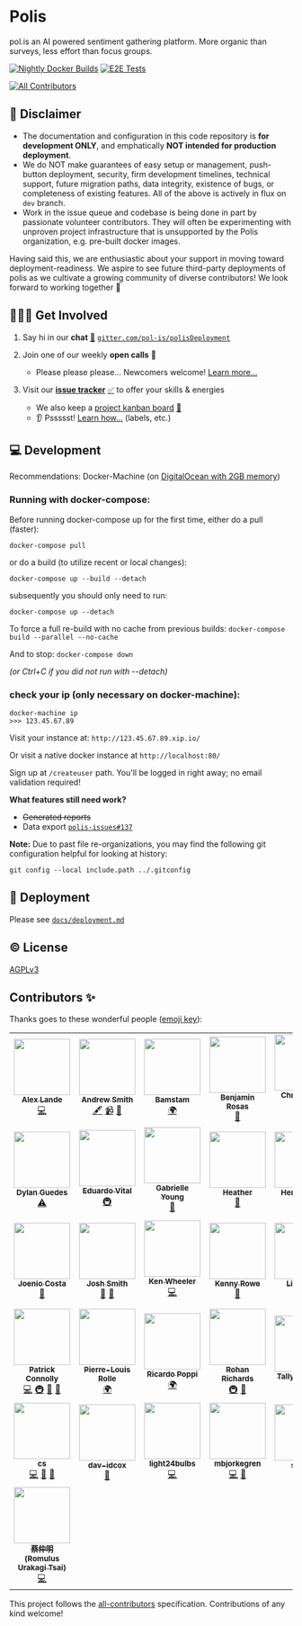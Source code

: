 # Polis
pol.is an AI powered sentiment gathering platform. More organic than surveys, less effort than focus groups.

<!-- Changes to badge text in URLs below, require changes to "name" value in .github/workflows/*.yml -->
[![Nightly Docker Builds](https://github.com/pol-is/polisServer/workflows/Nightly%20Docker%20Builds/badge.svg)][nightlies]
[![E2E Tests](https://github.com/pol-is/polisServer/workflows/E2E%20Tests/badge.svg)][e2e-tests]
<!-- ALL-CONTRIBUTORS-BADGE:START - Do not remove or modify this section -->
[![All Contributors](https://img.shields.io/badge/all_contributors-36-orange.svg?style=flat-square)](#contributors-)
<!-- ALL-CONTRIBUTORS-BADGE:END -->

   [nightlies]: https://hub.docker.com/u/polisdemo
   [e2e-tests]: https://github.com/pol-is/polisServer/actions?query=workflow%3A%22E2E+Tests%22

## :construction: Disclaimer

- The documentation and configuration in this code repository is **for development ONLY**,
and emphatically **NOT intended for production deployment**.
- We do NOT make guarantees of easy setup or management, push-button deployment, security,
firm development timelines, technical support, future migration paths, data integrity,
existence of bugs, or completeness of existing features.
All of the above is actively in flux on `dev` branch.
- Work in the issue queue and codebase is being done in part by passionate volunteer contributors.
They will often be experimenting with unproven project infrastructure that is unsupported by the Polis organization,
e.g. pre-built docker images.

Having said this, we are enthusiastic about your support in moving toward deployment-readiness.
We aspire to see future third-party deployments of polis as we cultivate a growing community of diverse contributors!
We look forward to working together :tada:

## 🙋🏾‍♀️ Get Involved

1. Say hi in our **chat** [:speech_balloon:][chat] [`gitter.com/pol-is/polisDeployment`][chat]
2. Join one of our weekly **open calls** :microphone:
    - Please please please... Newcomers welcome! [Learn more...][calls-about]
3. Visit our [**issue tracker**][issues] [:white_check_mark:][issues] to offer your skills & energies
    - We also keep a [project kanban board][board] [:checkered_flag:][board]
    - :ear: Pssssst! [Learn how...][contributing] (labels, etc.)

   [chat]: https://gitter.im/pol-is/polisDeployment
   [calls-about]: /CONTRIBUTING.md#telephone_receiver-open-calls
   [issues]: https://github.com/pol-is/polisServer/issues
   [board]: https://github.com/orgs/pol-is/projects/1
   [contributing]: /CONTRIBUTING.md#how-we-work

## 💻 Development

Recommendations: Docker-Machine (on [DigitalOcean with 2GB memory][do-tut])

   [do-tut]: https://www.digitalocean.com/community/tutorials/how-to-provision-and-manage-remote-docker-hosts-with-docker-machine-on-ubuntu-16-04


### Running with docker-compose:

Before running docker-compose up for the first time,
either do a pull (faster):

`docker-compose pull`

or do a build (to utilize recent or local changes):

`docker-compose up --build --detach`

subsequently you should only need to run:

`docker-compose up --detach`

To force a full re-build with no cache from previous builds:
`docker-compose build --parallel --no-cache`

And to stop:
`docker-compose down`

_(or Ctrl+C if you did not run with --detach)_

### check your ip (only necessary on docker-machine):
```
docker-machine ip
>>> 123.45.67.89
```

Visit your instance at: `http://123.45.67.89.xip.io/`

Or visit a native docker instance at `http://localhost:80/`

Sign up at `/createuser` path. You'll be logged in right away; no email validation required!

**What features still need work?**
- ~~Generated reports~~
- Data export [`polis-issues#137`](https://github.com/pol-is/polis-issues/issues/137)

**Note:** Due to past file re-organizations, you may find the following git configuration helpful for looking at history:

```
git config --local include.path ../.gitconfig
```

## 🚀 Deployment

Please see [`docs/deployment.md`](/docs/deployment.md)

## ©️  License

[AGPLv3](/LICENSE)

## Contributors ✨

Thanks goes to these wonderful people ([emoji key](https://allcontributors.org/docs/en/emoji-key)):

<!-- ALL-CONTRIBUTORS-LIST:START - Do not remove or modify this section -->
<!-- prettier-ignore-start -->
<!-- markdownlint-disable -->
<table>
  <tr>
    <td align="center"><a href="http://alexlande.com/"><img src="https://avatars0.githubusercontent.com/u/808159?v=4" width="100px;" alt=""/><br /><sub><b>Alex Lande</b></sub></a><br /><a href="https://github.com/pol-is/polisServer/commits?author=alexlande" title="Code">💻</a></td>
    <td align="center"><a href="http://pol.is"><img src="https://avatars3.githubusercontent.com/u/8118319?v=4" width="100px;" alt=""/><br /><sub><b>Andrew Smith</b></sub></a><br /><a href="#content-ajsmitha7" title="Content">🖋</a> <a href="#video-ajsmitha7" title="Videos">📹</a> <a href="https://github.com/pol-is/polisServer/issues?q=author%3Aajsmitha7" title="Bug reports">🐛</a></td>
    <td align="center"><a href="https://github.com/bamstam"><img src="https://avatars3.githubusercontent.com/u/9203888?v=4" width="100px;" alt=""/><br /><sub><b>Bamstam</b></sub></a><br /><a href="#translation-bamstam" title="Translation">🌍</a></td>
    <td align="center"><a href="https://sudo-science.com"><img src="https://avatars0.githubusercontent.com/u/35609?v=4" width="100px;" alt=""/><br /><sub><b>Benjamin Rosas</b></sub></a><br /><a href="https://github.com/pol-is/polisServer/pulls?q=is%3Apr+reviewed-by%3AballPointPenguin" title="Reviewed Pull Requests">👀</a></td>
    <td align="center"><a href="http://www.metasoarous.com"><img src="https://avatars3.githubusercontent.com/u/88556?v=4" width="100px;" alt=""/><br /><sub><b>Christopher Small</b></sub></a><br /><a href="https://github.com/pol-is/polisServer/commits?author=metasoarous" title="Code">💻</a></td>
    <td align="center"><a href="https://pol.is"><img src="https://avatars3.githubusercontent.com/u/1770265?v=4" width="100px;" alt=""/><br /><sub><b>Colin Megill</b></sub></a><br /><a href="https://github.com/pol-is/polisServer/commits?author=colinmegill" title="Code">💻</a> <a href="#fundingFinding-colinmegill" title="Funding Finding">🔍</a> <a href="#talk-colinmegill" title="Talks">📢</a> <a href="#business-colinmegill" title="Business development">💼</a></td>
    <td align="center"><a href="https://github.com/drewhart"><img src="https://avatars0.githubusercontent.com/u/6105510?v=4" width="100px;" alt=""/><br /><sub><b>Drew Hart</b></sub></a><br /><a href="#translation-drewhart" title="Translation">🌍</a></td>
  </tr>
  <tr>
    <td align="center"><a href="https://www.ime.usp.br/~dguedes/"><img src="https://avatars3.githubusercontent.com/u/7079397?v=4" width="100px;" alt=""/><br /><sub><b>Dylan Guedes</b></sub></a><br /><a href="https://github.com/pol-is/polisServer/commits?author=DylanGuedes" title="Tests">⚠️</a></td>
    <td align="center"><a href="https://linktr.ee/vital.edu"><img src="https://avatars0.githubusercontent.com/u/5282301?v=4" width="100px;" alt=""/><br /><sub><b>Eduardo Vital</b></sub></a><br /><a href="#infra-vital-edu" title="Infrastructure (Hosting, Build-Tools, etc)">🚇</a></td>
    <td align="center"><a href="https://github.com/fractalcactus"><img src="https://avatars2.githubusercontent.com/u/8527715?v=4" width="100px;" alt=""/><br /><sub><b>Gabrielle Young</b></sub></a><br /><a href="https://github.com/pol-is/polisServer/commits?author=fractalcactus" title="Documentation">📖</a></td>
    <td align="center"><a href="http://TBD"><img src="https://avatars2.githubusercontent.com/u/416681?v=4" width="100px;" alt=""/><br /><sub><b>Heather</b></sub></a><br /><a href="https://github.com/pol-is/polisServer/commits?author=heatherm" title="Documentation">📖</a></td>
    <td align="center"><a href="https://herman-wu.github.io/blogs/"><img src="https://avatars3.githubusercontent.com/u/10748637?v=4" width="100px;" alt=""/><br /><sub><b>Herman Wu </b></sub></a><br /><a href="https://github.com/pol-is/polisServer/issues?q=author%3AHerman-Wu" title="Bug reports">🐛</a></td>
    <td align="center"><a href="https://triumphtech.io"><img src="https://avatars1.githubusercontent.com/u/9715064?v=4" width="100px;" alt=""/><br /><sub><b>James Barlow</b></sub></a><br /><a href="https://github.com/pol-is/polisServer/issues?q=author%3AJdesk" title="Bug reports">🐛</a></td>
    <td align="center"><a href="https://github.com/joel-zilliqa"><img src="https://avatars0.githubusercontent.com/u/56012934?v=4" width="100px;" alt=""/><br /><sub><b>Joel Lim</b></sub></a><br /><a href="https://github.com/pol-is/polisServer/issues?q=author%3Ajoel-zilliqa" title="Bug reports">🐛</a></td>
  </tr>
  <tr>
    <td align="center"><a href="http://joenio.me"><img src="https://avatars0.githubusercontent.com/u/44172?v=4" width="100px;" alt=""/><br /><sub><b>Joenio Costa</b></sub></a><br /><a href="https://github.com/pol-is/polisServer/commits?author=joenio" title="Documentation">📖</a></td>
    <td align="center"><a href="https://github.com/joshsmith2"><img src="https://avatars3.githubusercontent.com/u/3437989?v=4" width="100px;" alt=""/><br /><sub><b>Josh Smith</b></sub></a><br /><a href="https://github.com/pol-is/polisServer/commits?author=joshsmith2" title="Documentation">📖</a> <a href="https://github.com/pol-is/polisServer/issues?q=author%3Ajoshsmith2" title="Bug reports">🐛</a></td>
    <td align="center"><a href="http://kenwheeler.github.io"><img src="https://avatars2.githubusercontent.com/u/286616?v=4" width="100px;" alt=""/><br /><sub><b>Ken Wheeler</b></sub></a><br /><a href="https://github.com/pol-is/polisServer/commits?author=kenwheeler" title="Code">💻</a></td>
    <td align="center"><a href="http://onchain.consulting"><img src="https://avatars3.githubusercontent.com/u/6291612?v=4" width="100px;" alt=""/><br /><sub><b>Kenny Rowe</b></sub></a><br /><a href="https://github.com/pol-is/polisServer/issues?q=author%3Akennyrowe" title="Bug reports">🐛</a></td>
    <td align="center"><a href="https://github.com/ebarry"><img src="https://avatars1.githubusercontent.com/u/161439?v=4" width="100px;" alt=""/><br /><sub><b>Liz Barry</b></sub></a><br /><a href="#talk-ebarry" title="Talks">📢</a> <a href="#blog-ebarry" title="Blogposts">📝</a></td>
    <td align="center"><a href="https://linkedin.com/in/uzzal2k5"><img src="https://avatars0.githubusercontent.com/u/5254162?v=4" width="100px;" alt=""/><br /><sub><b>Md Shafiqul Islam</b></sub></a><br /><a href="#infra-uzzal2k5" title="Infrastructure (Hosting, Build-Tools, etc)">🚇</a> <a href="#question-uzzal2k5" title="Answering Questions">💬</a></td>
    <td align="center"><a href="http://openconcept.ca"><img src="https://avatars0.githubusercontent.com/u/116832?v=4" width="100px;" alt=""/><br /><sub><b>Mike Gifford</b></sub></a><br /><a href="#a11y-mgifford" title="Accessibility">️️️️♿️</a></td>
  </tr>
  <tr>
    <td align="center"><a href="http://nodescription.net"><img src="https://avatars2.githubusercontent.com/u/305339?v=4" width="100px;" alt=""/><br /><sub><b>Patrick Connolly</b></sub></a><br /><a href="https://github.com/pol-is/polisServer/commits?author=patcon" title="Code">💻</a> <a href="#infra-patcon" title="Infrastructure (Hosting, Build-Tools, etc)">🚇</a> <a href="#talk-patcon" title="Talks">📢</a> <a href="https://github.com/pol-is/polisServer/pulls?q=is%3Apr+reviewed-by%3Apatcon" title="Reviewed Pull Requests">👀</a></td>
    <td align="center"><a href="http://www.societenumerique.gouv.fr"><img src="https://avatars3.githubusercontent.com/u/12126587?v=4" width="100px;" alt=""/><br /><sub><b>Pierre-Louis Rolle</b></sub></a><br /><a href="#translation-PLrolle" title="Translation">🌍</a></td>
    <td align="center"><a href="https://github.com/ricardopoppi"><img src="https://avatars3.githubusercontent.com/u/1162183?v=4" width="100px;" alt=""/><br /><sub><b>Ricardo Poppi</b></sub></a><br /><a href="#translation-ricardopoppi" title="Translation">🌍</a></td>
    <td align="center"><a href="https://github.com/rohanrichards"><img src="https://avatars2.githubusercontent.com/u/16222002?v=4" width="100px;" alt=""/><br /><sub><b>Rohan Richards</b></sub></a><br /><a href="#infra-rohanrichards" title="Infrastructure (Hosting, Build-Tools, etc)">🚇</a> <a href="https://github.com/pol-is/polisServer/issues?q=author%3Arohanrichards" title="Bug reports">🐛</a></td>
    <td align="center"><a href="https://github.com/tallysmartins"><img src="https://avatars3.githubusercontent.com/u/3032943?v=4" width="100px;" alt=""/><br /><sub><b>Tallys Martins</b></sub></a><br /><a href="https://github.com/pol-is/polisServer/issues?q=author%3Atallysmartins" title="Bug reports">🐛</a></td>
    <td align="center"><a href="https://github.com/huulbaek"><img src="https://avatars0.githubusercontent.com/u/1862741?v=4" width="100px;" alt=""/><br /><sub><b>Thomas Huulbæk</b></sub></a><br /><a href="#translation-huulbaek" title="Translation">🌍</a></td>
    <td align="center"><a href="https://github.com/crkrenn"><img src="https://avatars2.githubusercontent.com/u/6069975?v=4" width="100px;" alt=""/><br /><sub><b>crkrenn</b></sub></a><br /><a href="https://github.com/pol-is/polisServer/pulls?q=is%3Apr+reviewed-by%3Acrkrenn" title="Reviewed Pull Requests">👀</a></td>
  </tr>
  <tr>
    <td align="center"><a href="https://github.com/misscs"><img src="https://avatars1.githubusercontent.com/u/51812?v=4" width="100px;" alt=""/><br /><sub><b>cs</b></sub></a><br /><a href="https://github.com/pol-is/polisServer/commits?author=misscs" title="Code">💻</a> <a href="https://github.com/pol-is/polisServer/commits?author=misscs" title="Documentation">📖</a> <a href="#design-misscs" title="Design">🎨</a></td>
    <td align="center"><a href="https://github.com/dav-idcox"><img src="https://avatars1.githubusercontent.com/u/10424822?v=4" width="100px;" alt=""/><br /><sub><b>dav-idcox</b></sub></a><br /><a href="https://github.com/pol-is/polisServer/commits?author=dav-idcox" title="Documentation">📖</a></td>
    <td align="center"><a href="http://deepwinterdevelopment.com"><img src="https://avatars2.githubusercontent.com/u/581906?v=4" width="100px;" alt=""/><br /><sub><b>light24bulbs</b></sub></a><br /><a href="https://github.com/pol-is/polisServer/commits?author=light24bulbs" title="Code">💻</a></td>
    <td align="center"><a href="https://github.com/mbjorkegren"><img src="https://avatars3.githubusercontent.com/u/2016166?v=4" width="100px;" alt=""/><br /><sub><b>mbjorkegren</b></sub></a><br /><a href="https://github.com/pol-is/polisServer/commits?author=mbjorkegren" title="Code">💻</a> <a href="#question-mbjorkegren" title="Answering Questions">💬</a></td>
    <td align="center"><a href="https://github.com/sk44p"><img src="https://avatars1.githubusercontent.com/u/36816860?v=4" width="100px;" alt=""/><br /><sub><b>sk44p</b></sub></a><br /><a href="https://github.com/pol-is/polisServer/issues?q=author%3Ask44p" title="Bug reports">🐛</a></td>
    <td align="center"><a href="http://virgile-dev.github.io"><img src="https://avatars0.githubusercontent.com/u/11473995?v=4" width="100px;" alt=""/><br /><sub><b>virgile-dev</b></sub></a><br /><a href="#translation-virgile-dev" title="Translation">🌍</a> <a href="https://github.com/pol-is/polisServer/issues?q=author%3Avirgile-dev" title="Bug reports">🐛</a></td>
    <td align="center"><a href="http://www.linkedin.com/in/tangaudrey"><img src="https://avatars1.githubusercontent.com/u/20723?v=4" width="100px;" alt=""/><br /><sub><b>唐鳳</b></sub></a><br /><a href="https://github.com/pol-is/polisServer/issues?q=author%3Aaudreyt" title="Bug reports">🐛</a> <a href="#blog-audreyt" title="Blogposts">📝</a> <a href="https://github.com/pol-is/polisServer/commits?author=audreyt" title="Code">💻</a></td>
  </tr>
  <tr>
    <td align="center"><a href="http://sais.tw/"><img src="https://avatars3.githubusercontent.com/u/2368060?v=4" width="100px;" alt=""/><br /><sub><b>蔡仲明 (Romulus Urakagi Tsai)</b></sub></a><br /><a href="https://github.com/pol-is/polisServer/commits?author=urakagi" title="Code">💻</a></td>
  </tr>
</table>

<!-- markdownlint-enable -->
<!-- prettier-ignore-end -->
<!-- ALL-CONTRIBUTORS-LIST:END -->

This project follows the [all-contributors](https://github.com/all-contributors/all-contributors) specification. Contributions of any kind welcome!
